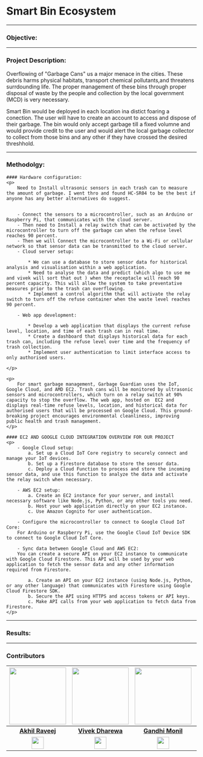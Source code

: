 # Smart Bin Ecosystem

___

### Objective:

___


### Project Description:
<p>
    Overflowing of "Garbage Cans" us a major menace in the cities. These debris harms physical
    habitats, transport chemical pollutants,and threatens surrdounding life. The proper management
    of these bins through proper disposal of waste by the people and collection by the local government
    (MCD) is very necessary.
</p>
<p>
    Smart Bin would be deployed in each location ina distict foaring a conection. The 
    user will have to create an account to access and dispose of their garbage. The bin would
    only accept garbage till a fixed volumne and would provide credit to the user and would alert
    the local garbage collector to collect from those bins and any other if they have crossed the desired threshhold.
</p>

___

### Methodolgy:
<p>
    
    #### Hardware configuration:
    <p>
        Need to Install ultrasonic sensors in each trash can to measure the amount of garbage. I went thro and found HC-SR04 to be the best if anyone has any better alternatives do suggest.
        
        
        - Connect the sensors to a microcontroller, such as an Arduino or Raspberry Pi, that communicates with the cloud server. 
        - Then need to Install a relay switch that can be activated by the microcontroller to turn off the garbage can when the refuse level reaches 90 percent.
        - Then we will Connect the microcontroller to a Wi-Fi or cellular network so that sensor data can be transmitted to the cloud server.
        - Cloud server setup:
            
            * We can use a database to store sensor data for historical analysis and visualisation within a web application.
            * Need to analyse the data and predict (which algo to use me and vivek will sort that out ) when the receptacle will reach 90 percent capacity. This will allow the system to take preventative measures prior to the trash can overflowing.
            * Implement a control algorithm that will activate the relay switch to turn off the refuse container when the waste level reaches 90 percent.
        
        - Web app development:
            
            * Develop a web application that displays the current refuse level, location, and time of each trash can in real time.
            * Create a dashboard that displays historical data for each trash can, including the refuse level over time and the frequency of trash collection.
            * Implement user authentication to limit interface access to only authorised users.

    </p>

    <p> 
        For smart garbage management, Garbage Guardian uses the IoT, Google Cloud, and AMD EC2. Trash cans will be monitored by ultrasonic sensors and microcontrollers, which turn on a relay switch at 90% capacity to stop the overflow. The web app, hosted on  EC2 and displays real-time refuse levels, location, and historical data for authorised users that will be processed on Google Cloud. This ground-breaking project encourages environmental cleanliness, improving public health and trash management.
    </p>

    #### EC2 AND GOOGLE CLOUD INTEGRATION OVERVIEW FOR OUR PROJECT
    <p>
        - Google Cloud setup:
            a. Set up a Cloud IoT Core registry to securely connect and manage your IoT devices.
            b. Set up a Firestore database to store the sensor data.
            c. Deploy a Cloud Function to process and store the incoming sensor data, and use this function to analyze the data and activate the relay switch when necessary.
        
        - AWS EC2 setup:
            a. Create an EC2 instance for your server, and install necessary software like Node.js, Python, or any other tools you need.
            b. Host your web application directly on your EC2 instance.
            c. Use Amazon Cognito for user authentication.
        
        - Configure the microcontroller to connect to Google Cloud IoT Core:
        For Arduino or Raspberry Pi, use the Google Cloud IoT Device SDK to connect to Google Cloud IoT Core.
        
        - Sync data between Google Cloud and AWS EC2:
        You can create a secure API on your EC2 instance to communicate with Google Cloud Firestore. This API will be used by your web application to fetch the sensor data and any other information required from Firestore.
            
            a. Create an API on your EC2 instance (using Node.js, Python, or any other language) that communicates with Firestore using Google Cloud Firestore SDK.
            b. Secure the API using HTTPS and access tokens or API keys.
            c. Make API calls from your web application to fetch data from Firestore.
    </p>
</p>

___

### Results: 

___

###  Contributors
| <a href="https://github.com/Akhilrajeevp"><img src="https://avatars.githubusercontent.com/Akhilrajeevp" width=150px height=150px /></a>| <a href="https://github.com/Vice777"><img src="https://avatars.githubusercontent.com/Vice777" width=150px height=150px /></a>|<a href="https://github.com/Monil-007"><img src="https://avatars.githubusercontent.com/Monil-007" width=150px height=150px /></a>| <a href="https://github.co/SayanthFredaric"><img src="https://avatars.githubusercontent.com/SayanthFredaric" width=150px height=150px /></a>|
| :---: | :---: | :---: | :---: |
| **[Akhil Raveej](https://github.com/Akhilrajeevp)**| **[Vivek Dharewa](https://github.com/Vice777)**| **[Gandhi Monil](https://github.com/Monil-007)**| **[Sayanth Fredaric](https://github.com/SayanthFredaric)**|
| <a href="https://www.linkedin.com/in/akhil-rajeev-p-42bb23235/"><img src="https://mpng.subpng.com/20180324/vhe/kisspng-linkedin-computer-icons-logo-social-networking-ser-facebook-5ab6ebfe5f5397.2333748215219374063905.jpg" width="32px" height="32px"></a> | <a href="https://www.linkedin.com/in/vivek-dharewa/"><img src="https://mpng.subpng.com/20180324/vhe/kisspng-linkedin-computer-icons-logo-social-networking-ser-facebook-5ab6ebfe5f5397.2333748215219374063905.jpg" width="32px" height="32px"></a>| <a href="https://www.linkedin.com/in/monil-gandhi10/"><img src="https://mpng.subpng.com/20180324/vhe/kisspng-linkedin-computer-icons-logo-social-networking-ser-facebook-5ab6ebfe5f5397.2333748215219374063905.jpg" width="32px" height="32px"></a>| <a href="https://www.linkedin.com/in/sayanthfredaric/"><img src="https://mpng.subpng.com/20180324/vhe/kisspng-linkedin-computer-icons-logo-social-networking-ser-facebook-5ab6ebfe5f5397.2333748215219374063905.jpg" width="32px" height="32px"></a>|